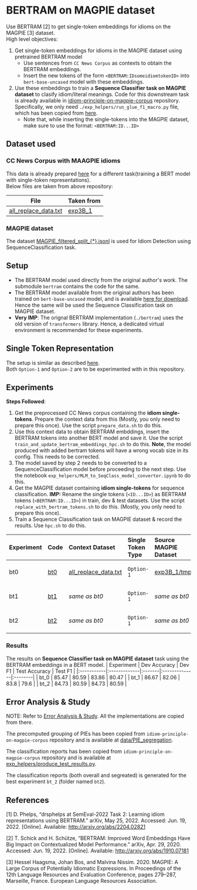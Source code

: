 # BERTRAM on MAGPIE dataset
Use BERTRAM [2] to get single-token embeddings for idioms on the MAGPIE [3] dataset.  
High level objectives:
1. Get single-token embeddings for idioms in the MAGPIE dataset using pretrained BERTRAM model
    - Use sentences from `CC News Corpus` as contexts to obtain the BERTRAM embeddings.  
    - Insert the new tokens of the form `<BERTRAM:IDsomeidiomtokenID>` into `bert-base-uncased` model with these embeddings.
2. Use these embeddings to train a **Sequence Classifier task on MAGPIE dataset** to clasify idiom/literal meanings. Code for this downstream task is already available in [idiom-principle-on-magpie-corpus](https://github.com/DarshanAdiga/idiom-principle-on-magpie-corpus) repository. Specifically, we only need `./exp_helpers/run_glue_f1_macro.py` file, which has been copied from [here](https://github.com/DarshanAdiga/idiom-principle-on-magpie-corpus/exp_helpers/run_glue_f1_macro.py).  
    - Note that, while inserting the single-tokens into the MAGPIE dataset, make sure to use the format: `<BERTRAM:ID...ID>`

## Dataset used
### CC News Corpus with MAAGPIE idioms
This data is already prepared [here](https://github.com/DarshanAdiga/idiom-principle-on-magpie-corpus#variations-of-exp3) for a different task(training a BERT model with single-token representations).  
Below files are taken from above repository:

| File | Taken from |
| ---- | ---------- |
|[all_replace_data.txt](./data/cc_processed/exp3B_1/)| [exp3B_1](https://github.com/DarshanAdiga/idiom-principle-on-magpie-corpus/experiments/exp3B_1/pretrain_data/)|

### MAGPIE dataset
The dataset [MAGPIE_filtered_split_{*}.jsonl](https://github.com/hslh/magpie-corpus) is used for Idiom Detection using SequenceClassification task.

## Setup
* The BERTRAM model used directly from the original author's work. The submodule `bertram` contains the code for the same.  
* The BERTRAM model available from the original authors has been trained on `bert-base-uncased` model, and is available [here for download](https://github.com/DarshanAdiga/bertram#-pre-trained-models). Hence the same will be used the Sequence Classification task on MAGPIE dataset.
* **Very IMP**: The orignal BERTRAM implementation (`./bertram`) uses the old version of `transformers` library. Hence, a dedicated virtual environment is recommended for these experiments.

## Single Token Representation
The setup is similar as described [here](https://github.com/DarshanAdiga/idiom-principle-on-magpie-corpus#single-token-representation).  
Both `Option-1` and `Option-2` are to be experimented with in this repository.  

## Experiments
**Steps Followed**:
1. Get the preprocessed CC News corpus containing the **idiom single-tokens**. Prepare the context data from this (Mostly, you only need to prepare this once). Use the script `prepare_data.sh` to do this.  
2. Use this context data to obtain BERTRAM embddings, insert the BERTRAM tokens into another BERT model and save it. Use the script `train_and_update_bertram_embeddings_hpc.sh` to do this. **Note**, the model produced with added bertram tokens will have a wrong vocab size in its config. This needs to be corrected.  
3. The model saved by step 2 needs to be converted to a SequenceClassification model before proceeding to the next step. Use the notebook `exp_helpers/MLM_to_SeqClass_model_converter.ipynb` to do this.  
4. Get the MAGPIE dataset containing **idiom single-tokens** for sequence classification. **IMP:** Rename the single tokens (`<ID...ID>`) as BERTRAM tokens (`<BERTRAM:ID...ID>`) in train, dev & test datasets. Use the script `replace_with_bertram_tokens.sh` to do this. (Mostly, you only need to prepare this once).  
5. Train a Sequence Classification task on MAGPIE dataset & record the results. Use `hpc.sh` to do this.  


| Experiment | Code  | Context Dataset | Single Token Type | Source MAGPIE Dataset | Base Model | No of Examples | BERTRAM Status | Idiom Detection Status | Updated model |
|:-----------|:------|:----------------|:------------------|:---------------|:-----------|:---------------|:---------------|:----------------------|:--------------|
| bt0       | [bt0](./experiments/bt0/) | [all_replace_data.txt](./data/cc_processed/exp3B_1/) | `Option-1` | [exp3B_1/tmp/](https://github.com/DarshanAdiga/idiom-principle-on-magpie-corpus/tree/3B_retraining/experiments/exp3B_1) | bert-base-uncased | 20 | DONE (Took 00:01:39) | Done (4 GPUs) | [bert-base-uncased_option1_with_bertram_bt0_SC](./local_models/bert-base-uncased_option1_with_bertram_bt0_SC) |
| bt1       | [bt1](./experiments/bt1/) | *same as bt0* | `Option-1` | *same as bt0* | bert-base-uncased | 50 | DONE (Took 00:07:38) | Done (4 GPUs) | [bert-base-uncased_option1_with_bertram_bt1_SC](./local_models/bert-base-uncased_option1_with_bertram_bt1_SC) |
| bt2       | [bt2](./experiments/bt2/) | *same as bt0* | `Option-1` | *same as bt0* | bert-base-uncased | 200 | DONE (Took 00:18:23) | Done (RTX5000 x 1) | [bert-base-uncased_option1_with_bertram_bt2_SC](./local_models/bert-base-uncased_option1_with_bertram_bt2_SC) |

### Results
The results on **Sequence Classifier task on MAGPIE dataset** task using the BERTRAM embeddings in a BERT model.
| Experiment | Dev Accuracy | Dev F1 | Test Accuracy | Test F1 |
|:-----------|:-------------|:-------|:--------------|:--------|
| bt_0       | 85.47 | 80.59 | 83.86 | 80.47 |
| bt_1       | 86.67 | 82.06 | 83.8 | 79.6 |
| bt_2       | 84.73 | 80.59 | 84.73 | 80.59 |

## Error Analysis & Study
NOTE: Refer to [Error Analysis & Study](https://github.com/DarshanAdiga/idiom-principle-on-magpie-corpus#error-analysis-study). All the implementations are copied from there.

The precomputed grouping of PIEs has been copied from `idiom-principle-on-magpie-corpus` repository and is available at [data/PIE_segregation](./data/PIE_segregation/).

The classification reports has been copied from `idiom-principle-on-magpie-corpus` repository and is available at [exp_helpers/produce_test_results.py](./exp_helpers/produce_test_results.py).

The classification reports (both overall and segreated) is generated for the best experiment `bt_2` (folder named `bt2`).

## References

[1] D. Phelps, “drsphelps at SemEval-2022 Task 2: Learning idiom representations using BERTRAM.” arXiv, May 25, 2022. Accessed: Jun. 19, 2022. [Online]. Available: http://arxiv.org/abs/2204.02821

[2] T. Schick and H. Schütze, “BERTRAM: Improved Word Embeddings Have Big Impact on Contextualized Model Performance.” arXiv, Apr. 29, 2020. Accessed: Jun. 19, 2022. [Online]. Available: http://arxiv.org/abs/1910.07181

[3] Hessel Haagsma, Johan Bos, and Malvina Nissim. 2020. MAGPIE: A Large Corpus of Potentially Idiomatic Expressions. In Proceedings of the 12th Language Resources and Evaluation Conference, pages 279–287, Marseille, France. European Language Resources Association.
